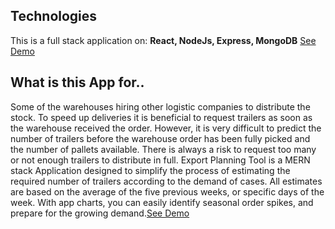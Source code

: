 <h2>Technologies</h2>
This is a full stack application on:  <strong>React, NodeJs, Express, MongoDB</strong>
<a href="https://guarded-savannah-03210.herokuapp.com"/>See Demo</a>

<h2>What is this App for..</h2>
Some of the warehouses hiring other logistic companies to distribute the stock.
To speed up deliveries it is beneficial to request trailers as soon as the warehouse received the order. However,
it is very difficult to predict the number of trailers before the warehouse order has been fully picked and the number of pallets available. 
There is always a risk to request too many or not enough trailers to distribute in full.
Export Planning Tool is a MERN stack Application designed to simplify the process of estimating the required number of trailers according to the demand of cases.
All estimates are based on the average of the five previous weeks, or specific days of the week. With app charts, you can easily identify seasonal order spikes, 
and prepare for the growing demand.<a href="https://guarded-savannah-03210.herokuapp.com"/>See Demo</a> 
